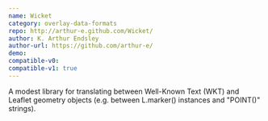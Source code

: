 ```yaml
---
name: Wicket
category: overlay-data-formats
repo: http://arthur-e.github.com/Wicket/
author: K. Arthur Endsley
author-url: https://github.com/arthur-e/
demo: 
compatible-v0:
compatible-v1: true
---
```


A modest library for translating between Well-Known Text (WKT) and Leaflet geometry objects (e.g. between L.marker() instances and "POINT()" strings).
